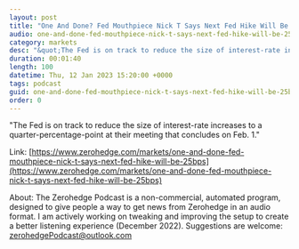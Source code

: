 ```yaml
---
layout: post
title: "One And Done? Fed Mouthpiece Nick T Says Next Fed Hike Will Be 25bps"
audio: one-and-done-fed-mouthpiece-nick-t-says-next-fed-hike-will-be-25bps-0
category: markets
desc: "&quot;The Fed is on track to reduce the size of interest-rate increases to a quarter-percentage-point at their meeting that concludes on Feb. 1.&quot;"
duration: 00:01:40
length: 100
datetime: Thu, 12 Jan 2023 15:20:00 +0000
tags: podcast
guid: one-and-done-fed-mouthpiece-nick-t-says-next-fed-hike-will-be-25bps-0
order: 0
---
```

&quot;The Fed is on track to reduce the size of interest-rate increases to a quarter-percentage-point at their meeting that concludes on Feb. 1.&quot;

Link: [https://www.zerohedge.com/markets/one-and-done-fed-mouthpiece-nick-t-says-next-fed-hike-will-be-25bps](https://www.zerohedge.com/markets/one-and-done-fed-mouthpiece-nick-t-says-next-fed-hike-will-be-25bps)

About: The Zerohedge Podcast is a non-commercial, automated program, designed to give people a way to get news from Zerohedge in an audio format.  I am actively working on tweaking and improving the setup to create a better listening experience (December 2022).  Suggestions are welcome: [zerohedgePodcast@outlook.com](mailto:zerohedgePodcast@outlook.com)